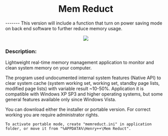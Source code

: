 <h1 align="center">Mem Reduct</h1>
------- This version will include a function that turn on power saving mode on back end software to further reduce memory usage.

<p align="center">
	<img src="https://www.henrypp.org/images/memreduct.png" />
</p>

### Description:
Lightweight real-time memory management application to monitor
and clean system memory on your computer.

The program used undocumented internal system features (Native API) to clear
system cache (system working set, working set, standby page lists, modified page
lists) with variable result ~10-50%. Application it is compatible with Windows XP SP3 and
higher operating systems, but some general features available only since Windows Vista.

You can download either the installer or portable version. For correct working you are require administrator rights.

```
To activate portable mode, create "memreduct.ini" in application folder, or move it from "%APPDATA%\Henry++\Mem Reduct".
```


<br />
